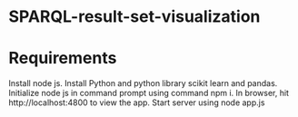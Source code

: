 # SPARQL-result-set-visualization
# Requirements
Install node js.
Install Python and python library scikit learn and pandas.
Initialize node js in command prompt using command npm i.
In browser, hit http://localhost:4800 to view the app.
Start server using node app.js
